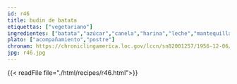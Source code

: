 ```yaml
---
id: r46
title: budin de batata
etiquettas: ["vegetariano"]
ingredientes: ["batata","azúcar","canela","harina","leche","mantequilla","huevo","sal"]
plato: ["acompañamiento","postre"]
chronam: https://chroniclingamerica.loc.gov/lccn/sn82001257/1956-12-06/ed-1/seq-5/
jpg: r46.jpg
---
```


{{< readFile file="./html/recipes/r46.html">}}